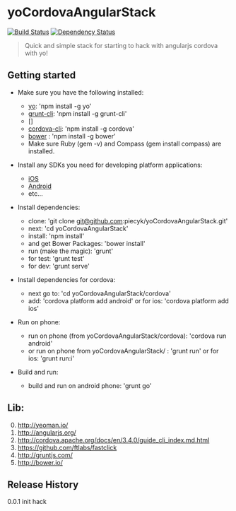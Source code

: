 # yoCordovaAngularStack
[![Build Status](https://api.travis-ci.org/piecyk/yoCordovaAngularStack.png?branch=master)](https://travis-ci.org/piecyk/yoCordovaAngularStack) [![Dependency Status](https://david-dm.org/piecyk/yoCordovaAngularStack.png)](https://david-dm.org/piecyk/yoCordovaAngularStack)
>Quick and simple stack for starting to hack with angularjs cordova with yo!

## Getting started
- Make sure you have the following installed:
    - [yo](https://github.com/yeoman/yo): 'npm install -g yo'
    - [grunt-cli](https://github.com/gruntjs/grunt): 'npm install -g grunt-cli'
    - []
    - [cordova-cli](https://github.com/apache/cordova-cli): 'npm install -g cordova'
    - [bower](https://github.com/bower/bower) : 'npm install -g bower'
    - Make sure Ruby (gem -v) and Compass (gem install compass) are installed.

- Install any SDKs you need for developing platform applications:
    - [iOS](https://developer.apple.com/xcode/)
    - [Android](http://developer.android.com/sdk/index.html#ExistingIDE)
    - etc...
    
- Install dependencies:
  - clone: 'git clone git@github.com:piecyk/yoCordovaAngularStack.git'
  - next: 'cd yoCordovaAngularStack'
  - install: 'npm install'
  - and get Bower Packages: 'bower install'
  - run (make the magic): 'grunt'
  - for test: 'grunt test'
  - for dev: 'grunt serve'
- Install dependencies for cordova:
  - next go to: 'cd yoCordovaAngularStack/cordova'
  - add: 'cordova platform add android' or for ios: 'cordova platform add ios'
- Run on phone:
  - run on phone (from yoCordovaAngularStack/cordova): 'cordova run android'
  - or run on phone from yoCordovaAngularStack/ : 'grunt run' or for ios: 'grunt run:i'
- Build and run:
  - build and run on android phone: 'grunt go'

## Lib:
0. http://yeoman.io/
1. http://angularjs.org/
2. http://cordova.apache.org/docs/en/3.4.0/guide_cli_index.md.html
3. https://github.com/ftlabs/fastclick
4. http://gruntjs.com/
5. http://bower.io/

## Release History
0.0.1 init hack  